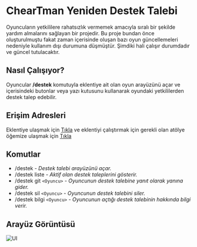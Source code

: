 [discord-invite]: https://discord.gg/UP8w5JjQNQ
[discord-shield]: https://discord.com/api/guilds/805797656911151135/widget.png
[license]: https://github.com/ChearPlugins/ChearYenidenDestekTalebi/blob/main/LICENSE
[license-shield]: https://img.shields.io/github/license/ChearPlugins/ChearYenidenDestekTalebi(düzenlendi)

# ChearTman Yeniden Destek Talebi
Oyuncuların yetkililere rahatsızlık vermemek amacıyla sıralı bir şekilde yardım almalarını sağlayan bir projedir. 
Bu proje bundan önce oluşturulmuştu fakat zaman içerisinde oluşan bazı oyun güncellemeleri nedeniyle kullanım dışı durumuna düşmüştür.
Şimdiki hali çalışır durumdadır ve güncel tutulacaktır.
## Nasıl Çalışıyor?
Oyuncular __/destek__ komutuyla eklentiye ait olan oyun arayüzünü açar ve içerisindeki butonlar veya yazı kutusunu kullanarak oyundaki yetkililerden destek talep edebilir.

## Erişim Adresleri
Eklentiye ulaşmak için [Tıkla](https://github.com/ChearPlugins/ChearYenidenDestekTalebi/releases) ve eklentiyi çalıştırmak için gerekli olan atölye öğemize ulaşmak için [Tıkla](https://steamcommunity.com/sharedfiles/filedetails/?id=2015319833)

## Komutlar
* /destek - *Destek talebi arayüzünü açar.*
* /destek liste - *Aktif olan destek taleplerini gösterir.*
* /destek git `<Oyuncu>` - *Oyuncunun destek talebine yanıt olarak yanına gider.*
* /destek sil `<Oyuncu>` - *Oyuncunun destek talebini siler.*
* /destek bilgi `<Oyuncu>` - *Oyuncunun açtığı destek talebinin hakkında bilgi verir.*

## Arayüz Görüntüsü
![UI](https://i.hizliresim.com/bjlwfg.png)
